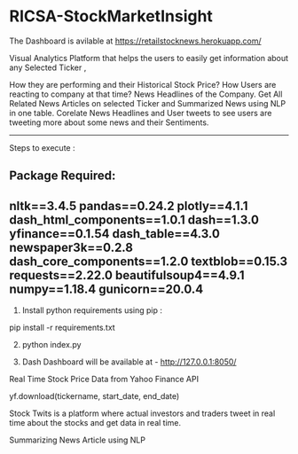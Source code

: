 # RICSA-StockMarketInsight

The Dashboard is avilable at https://retailstocknews.herokuapp.com/

Visual Analytics Platform that helps the users  to easily get information about any Selected  Ticker ,

How they are performing and their Historical Stock Price?
How Users are reacting to company at that time?
News Headlines of the Company.
Get All Related News Articles on selected Ticker  and Summarized News using NLP in one table.
Corelate  News  Headlines and User tweets to see  users are tweeting more about some news and their Sentiments.



-----------------------------------------------------------------------------------------------------------------------------------
Steps to execute :

Package Required:
--------------------------------
nltk==3.4.5
pandas==0.24.2
plotly==4.1.1
dash_html_components==1.0.1
dash==1.3.0
yfinance==0.1.54
dash_table==4.3.0
newspaper3k==0.2.8
dash_core_components==1.2.0
textblob==0.15.3
requests==2.22.0
beautifulsoup4==4.9.1
numpy==1.18.4
gunicorn==20.0.4
-----------------------------------



1. Install python requirements using pip : 

pip install -r requirements.txt


2. python index.py

3. Dash Dashboard will be available at - http://127.0.0.1:8050/




 Real Time Stock Price Data from Yahoo Finance API

yf.download(tickername, start_date, end_date)

Stock Twits is a platform where  actual investors and traders tweet in real time about the stocks and get data in real time.

Summarizing News Article using NLP








